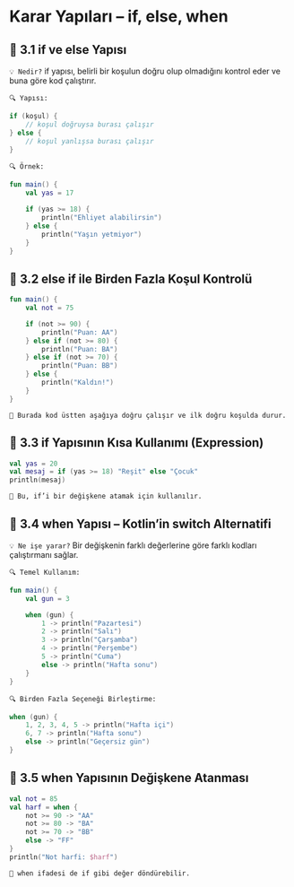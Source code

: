 # Karar Yapıları – if, else, when

## 📌 3.1 if ve else Yapısı

`💡 Nedir?`
if yapısı, belirli bir koşulun doğru olup olmadığını kontrol eder ve buna göre kod çalıştırır.

`🔍 Yapısı:`

````kotlin
if (koşul) {
    // koşul doğruysa burası çalışır
} else {
    // koşul yanlışsa burası çalışır
}
````

`🔍 Örnek:`

````kotlin
fun main() {
    val yas = 17

    if (yas >= 18) {
        println("Ehliyet alabilirsin")
    } else {
        println("Yaşın yetmiyor")
    }
}
````

## 📌 3.2 else if ile Birden Fazla Koşul Kontrolü

````kotlin
fun main() {
    val not = 75

    if (not >= 90) {
        println("Puan: AA")
    } else if (not >= 80) {
        println("Puan: BA")
    } else if (not >= 70) {
        println("Puan: BB")
    } else {
        println("Kaldın!")
    }
}
````

`🧠 Burada kod üstten aşağıya doğru çalışır ve ilk doğru koşulda durur.`

## 📌 3.3 if Yapısının Kısa Kullanımı (Expression)

````kotlin
val yas = 20
val mesaj = if (yas >= 18) "Reşit" else "Çocuk"
println(mesaj)
````

`🧠 Bu, if’i bir değişkene atamak için kullanılır.`

## 📌 3.4 when Yapısı – Kotlin’in switch Alternatifi

`💡 Ne işe yarar?`
Bir değişkenin farklı değerlerine göre farklı kodları çalıştırmanı sağlar.

`🔍 Temel Kullanım:`

````kotlin
fun main() {
    val gun = 3

    when (gun) {
        1 -> println("Pazartesi")
        2 -> println("Salı")
        3 -> println("Çarşamba")
        4 -> println("Perşembe")
        5 -> println("Cuma")
        else -> println("Hafta sonu")
    }
}
````

`🔍 Birden Fazla Seçeneği Birleştirme:`

````kotlin
when (gun) {
    1, 2, 3, 4, 5 -> println("Hafta içi")
    6, 7 -> println("Hafta sonu")
    else -> println("Geçersiz gün")
}
````

## 📌 3.5 when Yapısının Değişkene Atanması

````kotlin
val not = 85
val harf = when {
    not >= 90 -> "AA"
    not >= 80 -> "BA"
    not >= 70 -> "BB"
    else -> "FF"
}
println("Not harfi: $harf")
````

`🧠 when ifadesi de if gibi değer döndürebilir.`

